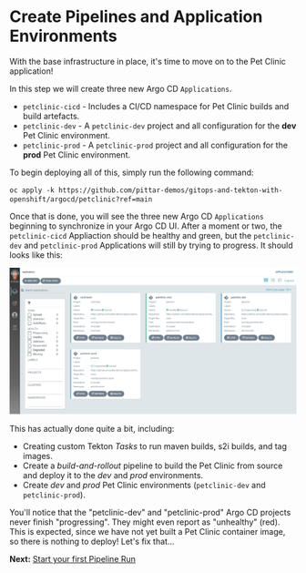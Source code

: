 # Create Pipelines and Application Environments

With the base infrastructure in place, it's time to move on to the Pet Clinic application!

In this step we will create three new Argo CD `Applications`.
* `petclinic-cicd` - Includes a CI/CD namespace for Pet Clinic builds and build artefacts.
* `petclinic-dev` - A `petclinic-dev` project and all configuration for the **dev** Pet Clinic environment.
* `petclinic-prod` - A `petclinic-prod` project and all configuration for the **prod** Pet Clinic environment.

To begin deploying all of this, simply run the following command:

```
oc apply -k https://github.com/pittar-demos/gitops-and-tekton-with-openshift/argocd/petclinic?ref=main
```

Once that is done, you will see the three new Argo CD `Applications` beginning to synchronize in your Argo CD UI. After a moment or two, the `petclinic-cicd` Appliaction should be healthy and green, but the `petclinic-dev` and `petclinic-prod` Applications will still by trying to progress.  It should looks like this:

![Argo CD environments progressing](images/argocd-petclinic-init.png)

This has actually done quite a bit, including:
* Creating custom Tekton *Tasks* to run maven builds, s2i builds, and tag images.
* Create a *build-and-rollout* pipeline to build the Pet Clinic from source and deploy it to the *dev* and *prod* environments.
* Create *dev* and *prod* Pet Clinic environments (`petclinic-dev` and `petclinic-prod`).

You'll notice that the "petclinic-dev" and "petclinic-prod" Argo CD projects never finish "progressing".  They might even report as "unhealthy" (red).  This is expected, since we have not yet built a Pet Clinic container image, so there is nothing to deploy!  Let's fix that...

**Next:** [Start your first Pipeline Run](05-start-pipeline-run.md)